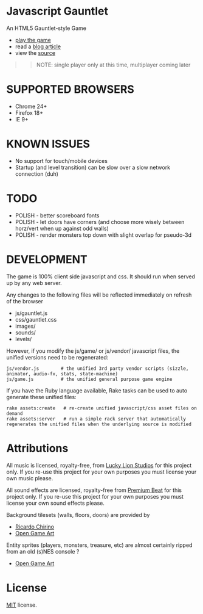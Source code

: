 Javascript Gauntlet
===================

An HTML5 Gauntlet-style Game

 * [play the game](http://codeincomplete.com/projects/gauntlet/index.html)
 * read a [blog article](http://codeincomplete.com/posts/2013/4/30/javascript_gauntlet/)
 * view the [source](https://github.com/jakesgordon/javascript-gauntlet)

>> NOTE: single player only at this time, multiplayer coming later

SUPPORTED BROWSERS
==================

 - Chrome 24+
 - Firefox 18+
 - IE 9+

KNOWN ISSUES
============

 - No support for touch/mobile devices
 - Startup (and level transition) can be slow over a slow network connection (duh)

TODO
====

 * POLISH - better scoreboard fonts
 * POLISH - let doors have corners (and choose more wisely between horz/vert when up against odd walls)
 * POLISH - render monsters top down with slight overlap  for pseudo-3d

DEVELOPMENT
===========

The game is 100% client side javascript and css. It should run when served up by any web server.

Any changes to the following files will be reflected immediately on refresh of the browser

  - js/gauntlet.js
  - css/gauntlet.css
  - images/
  - sounds/
  - levels/

However, if you modify the js/game/ or js/vendor/ javascript files, the unified versions need to be regenerated:

    js/vendor.js        # the unified 3rd party vendor scripts (sizzle, animator, audio-fx, stats, state-machine)
    js/game.js          # the unified general purpose game engine

If you have the Ruby language available, Rake tasks can be used to auto generate these unified files:

    rake assets:create   # re-create unified javascript/css asset files on demand
    rake assets:server   # run a simple rack server that automatically regenerates the unified files when the underlying source is modified

Attributions
=============

All music is licensed, royalty-free, from [Lucky Lion Studios](http://luckylionstudios.com/) for this project only. If you re-use this
project for your own purposes you must license your own music please.

All sound effects are licensed, royalty-free from [Premium Beat](http://www.premiumbeat.com/sfx) for this project only. If you re-use this
project for your own purposes you must license your own sound effects please.

Background tilesets (walls, floors, doors) are provided by

 - [Ricardo Chirino](ricardochirino.com)
 - [Open Game Art](http://opengameart.org/content/gauntlet-like-tiles)

Entity sprites (players, monsters, treasure, etc) are almost certainly ripped from an old (s)NES console ?

 - [Open Game Art](http://opengameart.org/forumtopic/request-for-tileset-spritesheet-similar-to-gauntlet-ii)

License
=======

[MIT](http://en.wikipedia.org/wiki/MIT_License) license.

